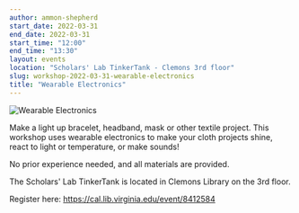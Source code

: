 ```yaml
---
author: ammon-shepherd
start_date: 2022-03-31
end_date: 2022-03-31
start_time: "12:00"
end_time: "13:30"
layout: events
location: "Scholars' Lab TinkerTank - Clemons 3rd floor"
slug: workshop-2022-03-31-wearable-electronics
title: "Wearable Electronics"
---
```


![Wearable Electronics](/assets/post-media/workshops/wearables.jpg)

Make a light up bracelet, headband, mask or other textile project. This workshop uses wearable electronics to make your cloth projects shine, react to light or temperature, or make sounds!

No prior experience needed, and all materials are provided.

The Scholars' Lab TinkerTank is located in Clemons Library on the 3rd floor.

Register here: [https://cal.lib.virginia.edu/event/8412584 ](https://cal.lib.virginia.edu/event/8412584)
